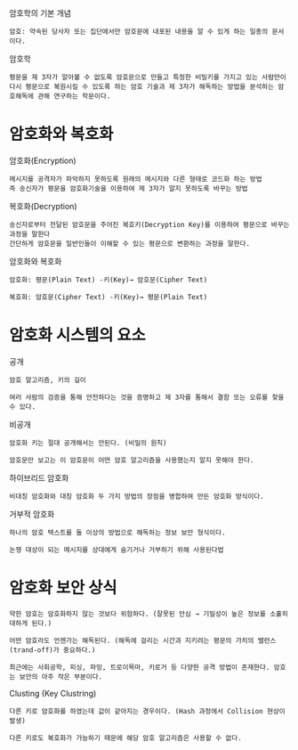 암호학의 기본 개념
   
    암호: 약속된 당사자 또는 집단에서만 암호문에 내포된 내용을 알 수 있게 하는 일종의 문서이다.

암호학
    
    평문을 제 3자가 알아볼 수 없도록 암호문으로 만들고 특정한 비밀키를 가지고 있는 사람만이 다시 평문으로 복원시킬 수 있도록 하는 암호 기술과 제 3자가 해독하는 방법을 분석하는 암호해독에 관해 연구하는 학문이다.

# 암호화와 복호화 

암호화(Encryption)

    메시지를 공격자가 파악하지 못하도록 원래의 메시지와 다른 형태로 코드화 하는 방법
    즉 송신자가 평문을 암호화기술을 이용하여 제 3자가 알지 못하도록 바꾸는 방법

복호화(Decryption)

    송신자로부터 전달된 암호문을 주어진 복호키(Decryption Key)를 이용하여 평문으로 바꾸는 과정을 말한다
    간단하게 암호문을 일반인들이 이해할 수 있는 평문으로 변환하는 과정을 말한다. 


암호화와 복호화
    
    암호화: 평문(Plain Text) -키(Key)→ 암호문(Cipher Text)

    복호화: 암호문(Cipher Text) -키(Key)→ 평문(Plain Text)



# 암호화 시스템의 요소

공개
     
    암호 알고리즘, 키의 길이

    여러 사람의 검증을 통해 안전하다는 것을 증명하고 제 3자를 통해서 결함 또는 오류를 찾을 수 있다.

비공개
    
    암호화 키는 절대 공개해서는 안된다. (비밀의 원칙)

    암호문만 보고는 이 암호문이 어떤 암호 알고리즘을 사용했는지 알지 못해야 한다.

하이브리드 암호화
    
    비대칭 암호화와 대칭 암호화 두 가지 방법의 장점을 병합하여 만든 암호화 방식이다.

거부적 암호화
    
    하나의 암호 텍스트를 둘 이상의 방법으로 해독하는 정보 보안 형식이다.

    논쟁 대상이 되는 메시지를 상대에게 숨기거나 거부하기 위해 사용된다법


# 암호화 보안 상식
    
    약한 암호는 암호화하지 않는 것보다 위험하다. (잘못된 안심 → 기밀성이 높은 정보를 소홀히 대하게 된다.)

    어떤 암호라도 언젠가는 해독된다. (해독에 걸리는 시간과 지키려는 평문의 가치의 밸런스(trand-off)가 중요하다.)

    최근에는 사회공학, 피싱, 파밍, 트로이목마, 키로거 등 다양한 공격 방법이 존재한다. 암호는 보안의 아주 작은 부분이다.

Clusting (Key Clustring)
    
    다른 키로 암호화를 하였는데 값이 같아지는 경우이다. (Hash 과정에서 Collision 현상이 발생)

    다른 키로도 복호화가 가능하기 때문에 해당 암호 알고리즘은 사용할 수 없다.

